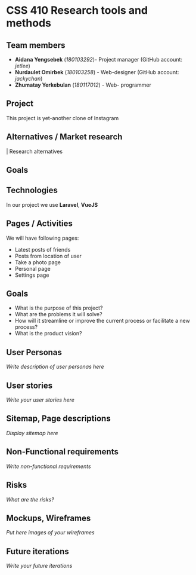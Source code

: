 # CSS 410 Research tools and methods
## Team members
+ **Aidana Yengsebek** (*180103292*)- Project manager (GitHub account: *jetlee*)
+ **Nurdaulet Omirbek** (*180103258*) - Web-designer (GitHub account: *jackychan*)
+ **Zhumatay Yerkebulan** (*180117012*) - Web- programmer 

## Project
This project is yet-another clone of Instagram

## Alternatives / Market research
| Research alternatives

## Goals

## Technologies
In our project we use **Laravel**, **VueJS**

## Pages / Activities 
We will have following pages:
- Latest posts of friends
- Posts from location of user
- Take a photo page
- Personal page
- Settings page

## Goals
* What is the purpose of this project?
* What are the problems it will solve?
* How will it streamline or improve the current process or facilitate a new process?
* What is the product vision?

## User Personas
*Write description of user personas here*  

## User stories

*Write your user stories here*

## Sitemap, Page descriptions

*Display sitemap here*

## Non-Functional requirements
*Write non-functional requirements*

## Risks
*What are the risks?*

## Mockups, Wireframes
*Put here images of your wireframes*

## Future iterations
*Write your future iterations*
